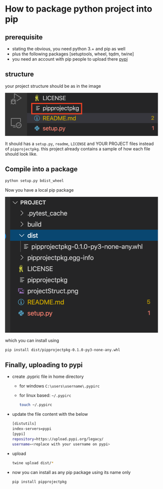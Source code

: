 # How to package python project into pip

## prerequisite

- stating the obvious, you need python 3.+ and pip as well
- plus the following packages [setuptools, wheel, tqdm, twine]
- you need an account with pip people to upload there [pypi](https://pypi.org)

## structure

your project structure should be as in the image

![project structure](projectStruct.png)

It should has a `setup.py`, `readme`, `LICENSE` and YOUR PROJECT files instead of `pipprojectpkg`.
this project already contains a sample of how each file should look like.

## Compile into a package

```bash
python setup.py bdist_wheel 
```

Now you have a local pip package

![compiled package](compiled.png)

which you can install using

```bash
pip install dist/pipprojectpkg-0.1.0-py3-none-any.whl
```

## Finally, uploading to pypi

- create .pypric file in home directory
  - for windows `C:\users\username\.pypirc`
  - for linux based: `~/.pypirc`

    ```bash
    touch ~/.pypirc
    ```

- update the file content with the below

  ```bash
  [distutils]
  index-servers=pypi
  [pypi]
  repository=https://upload.pypi.org/legacy/
  username=<replace with your username on pypi>
  ```

- upload

  ```bash
  twine upload dist/*
  ```

- now you can install as any pip package using its name only

  ```bash
  pip install pipprojectpkg
  ```
